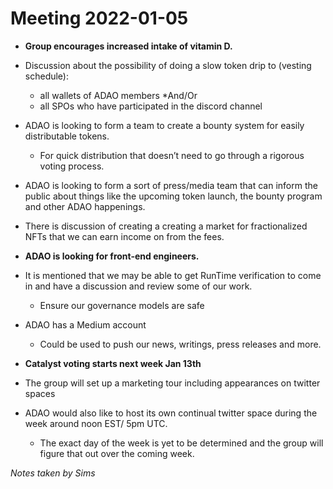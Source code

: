 # Meeting 2022-01-05

* **Group encourages increased intake of vitamin D.**

* Discussion about the possibility of doing a slow token drip to (vesting schedule):
  * all wallets of ADAO members
*And/Or
  * all SPOs who have participated in the discord channel

* ADAO is looking to form a team to create a bounty system for easily distributable tokens. 
  * For quick distribution that doesn’t need to go through a rigorous voting process. 

* ADAO is looking to form a sort of press/media team that can inform the public about things like the upcoming token launch, the bounty program and other ADAO happenings. 


* There is discussion of creating a creating a market for fractionalized NFTs that we can earn income on from the fees. 

* **ADAO is looking for front-end engineers.**  

* It is mentioned that we may be able to get RunTime verification to come in and have a discussion and review some of our work.  
  * Ensure our governance models are safe 

* ADAO has a Medium account 
  * Could be used to push our news, writings, press releases and more. 

* **Catalyst voting starts next week Jan 13th**

* The group will set up a marketing tour including appearances on twitter spaces

* ADAO would also like to host its own continual twitter space during the week around noon EST/ 5pm UTC.  
  * The exact day of the week is yet to be determined and the group will figure that out over the coming week. 



_Notes taken by Sims_
